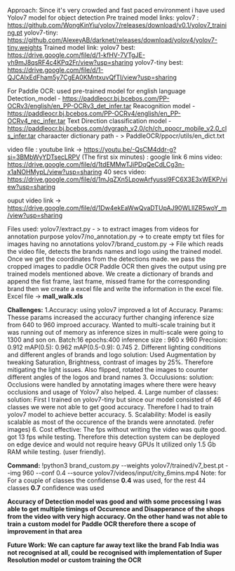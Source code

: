 Approach:
Since it's very crowded and fast paced environment i have used Yolov7 model for object detection
Pre trained model links:
yolov7 : https://github.com/WongKinYiu/yolov7/releases/download/v0.1/yolov7_training.pt
yolov7-tiny: https://github.com/AlexeyAB/darknet/releases/download/yolov4/yolov7-tiny.weights
Trained model link:
yolov7 best: https://drive.google.com/file/d/1-kfHV-7VTgJE-yh9mJ8qsRF4c4KPq2Fr/view?usp=sharing
yolov7-tiny best: https://drive.google.com/file/d/1-QJCAIxEdFham5y7CgEA0KMntxuvQfTI/view?usp=sharing

For Paddle OCR: used pre-trained model for english language
  Detection_model - https://paddleocr.bj.bcebos.com/PP-OCRv3/english/en_PP-OCRv3_det_infer.tar
  Reacognition model - https://paddleocr.bj.bcebos.com/PP-OCRv4/english/en_PP-OCRv4_rec_infer.tar
  Text Direction classification model - https://paddleocr.bj.bcebos.com/dygraph_v2.0/ch/ch_ppocr_mobile_v2.0_cls_infer.tar
  charaacter dictionary path - > PaddleOCR/ppocr/utils/en_dict.txt

  
video file : youtube link -> https://youtu.be/-QsCM4ddr-g?si=3BMbWyYDTsecLRPV  (The first six minutes)
          : google link 
                6 mins video: https://drive.google.com/file/d/1tdEMMwTJiPDqQeCdLCg3n-x1aNOHMypL/view?usp=sharing
                40 secs video: https://drive.google.com/file/d/1mJqZXn5LpowArfyussl9FC6X3E3xWEKP/view?usp=sharing
 
ouput video link -> https://drive.google.com/file/d/1Dw4ekEaWwQvaDTUpAJ90WLllZR5woY_m/view?usp=sharing

Files used:
yolov7/extract.py - > to extract images from videos for annotation purpose
yolov7/no_annotation.py -> to create empty txt files for images having no annotations
yolov7/brand_custom.py -> File which reads the video file, detects the brands names and logo using the trained model. Once we get the coordinates from the detections made. we pass the cropped images to paddle OCR
                          Paddle OCR then gives the output using pre trained models mentioned above.
                          We create a dictionary of brands and append the fist frame, last frame, missed frame for the corresponding brand
                          then we create a excel file and write the information in the excel file.
Excel file -> **mall_walk.xls**

**Challenges:**
1.Accuracy: using yolov7 improved a lot of Accuracy.
Params: Thesse params increased the accuracy further changing inference size from 640 to 960 improed accuracy. Wanted to multi-scale training but it was running out of memory as inference sizes in multi-scale were going to 1300 and son on.
Batch:16
epochs:400
inference size : 960 x 960
Precision: 0.912
mAP(0.5): 0.962
mAP(0.5-0.9): 0.745 
2. Different lighting conditions and different angles of brands and logo
solution: Used Augmentation by tweaking Saturation, Brightness, contrast of images by 25%. Therefore mitigating the light issues. Also flipped, rotated the images to counter different angles of the logos and brand names
3. Occulusions: 
solution: Occlusions were handled by annotating images where there were heavy occlusions and usage of Yolov7 also helped.
4. Large number of classes:
solution: First I trained on yolov7-tiny but since our model consisted of 46 classes we were not able to get good accuracy. Therefore I had to train yolov7 model to achieve better accuracy.
5. Scalability: Model is easily scalable as most of the occurence of the brands were annotated. (refer images)
6. Cost effective: The fps without writing the video was quite good. got 13 fps while testing. Therefore this detection system can be deployed on edge device and would not require heavy GPUs
                    It utilized only 1.5 Gb RAM while testing. (user friendly).

**Command:** !python3 brand_custom.py --weights yolov7/trained/v7_best.pt --img 960 --conf 0.4 --source yolov7/videos/input/city_6mins.mp4
Note: for For a couple of classes the confidense **0.4** was used, for the rest 44 classes **0.7** confidence was used

**Accuracy of Detection model was good and with some processing I was able to get multiple timings of Occurence and Disapperance of the shops from the video with very high accuracy. On the other hand was not able to train a**
**custom model for Paddle OCR therefore there a scope of improvement in that area**

**Future Work: We can capture far away text like the brand Fab India was not recognised at all, could be recognised with implementation of Super Resolution model or custom training the OCR**


